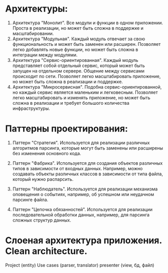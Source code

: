 # Архитектуры:

1. Архитектура "Монолит". Все модули и функции в одном приложении. Проста в реализации, но может быть сложна в поддержке и масштабировании.
2. Архитектура "Модульная". Каждый модуль отвечает за свою функциональность и может быть заменен или расширен. Позволяет легко добавлять новые функции, но может быть сложна в интеграции между модулями.
3. Архитектура "Сервис-ориентированная". Каждый модуль представляет собой отдельный сервис, который может быть запущен на отдельном сервере. Общение между сервисами происходит по сети. Позволяет легко масштабировать приложение, но может быть сложна в реализации и поддержке.
4. Архитектура "Микросервисная". Подобна сервис-ориентированной, но каждый сервис является маленьким и легковесным. Позволяет легко масштабировать и изменять приложение, но может быть сложна в реализации и требует большого количества инфраструктуры.

# Паттерны проектирования:

1. Паттерн "Стратегия". Используется для реализации различных алгоритмов парсинга, которые могут быть заменены или расширены без изменения основного кода.

2. Паттерн "Фабрика". Используется для создания объектов различных типов в зависимости от входных данных. Например, можно создавать объекты различных классов в зависимости от типа файла, который нужно распарсить.

3. Паттерн "Наблюдатель". Используется для реализации механизма оповещения о событиях, например, об успешном или неудачном парсинге файла.

4. Паттерн "Цепочка обязанностей". Используется для реализации последовательной обработки данных, например, для парсинга сложных структур данных.

# Слоеная архитектура приложения. Clean architecture.

Project (entity)
Use cases (parser, translator)
presenter (view, бд, файл)